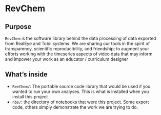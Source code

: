 # RevChem


<!-- WARNING: THIS FILE WAS AUTOGENERATED! DO NOT EDIT! -->

## Purpose

`RevChem` is the software library behind the data processing of data
exported from RealEye and Tobii systems. We are sharing our tools in the
spirit of transparency, scientific reproducibility, and friendship; to
augment your efforts working with the timeseries aspects of video data
that may inform and impower your work as an educator / curriculum
designer

## What’s inside

- `RevChem/`: The portable source code library that would be used if you
  wanted to run your own analyses. This is what is installed when you
  install this project
- `nbs/`: the directory of notebooks that were this project. Some export
  code, others simply demonstrate the work we are trying to do.
